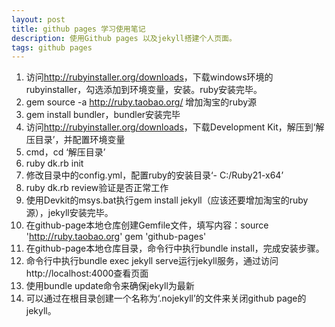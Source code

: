 ```yaml
---
layout: post
title: github pages 学习使用笔记
description: 使用Github pages 以及jekyll搭建个人页面。
tags: github pages
---
```

1. 访问<http://rubyinstaller.org/downloads>，下载windows环境的rubyinstaller，勾选添加到环境变量，安装。ruby安装完毕。
2. gem source -a <http://ruby.taobao.org/> 增加淘宝的ruby源
3. gem install bundler，bundler安装完毕
4. 访问<http://rubyinstaller.org/downloads>，下载Development Kit，解压到‘解压目录’，并配置环境变量
5. cmd，cd ‘解压目录’
6. ruby dk.rb init
7. 修改目录中的config.yml，配置ruby的安装目录‘- C:/Ruby21-x64’
8. ruby dk.rb review验证是否正常工作
9. 使用Devkit的msys.bat执行gem install jekyll（应该还要增加淘宝的ruby源），jekyll安装完毕。
10. 在github-page本地仓库创建Gemfile文件，填写内容：source 'http://ruby.taobao.org' gem 'github-pages'
11. 在github-page本地仓库目录，命令行中执行bundle install，完成安装步骤。
12. 命令行中执行bundle exec jekyll serve运行jekyll服务，通过访问http://localhost:4000查看页面
13. 使用bundle update命令来确保jekyll为最新
14. 可以通过在根目录创建一个名称为‘.nojekyll’的文件来关闭github page的jekyll。